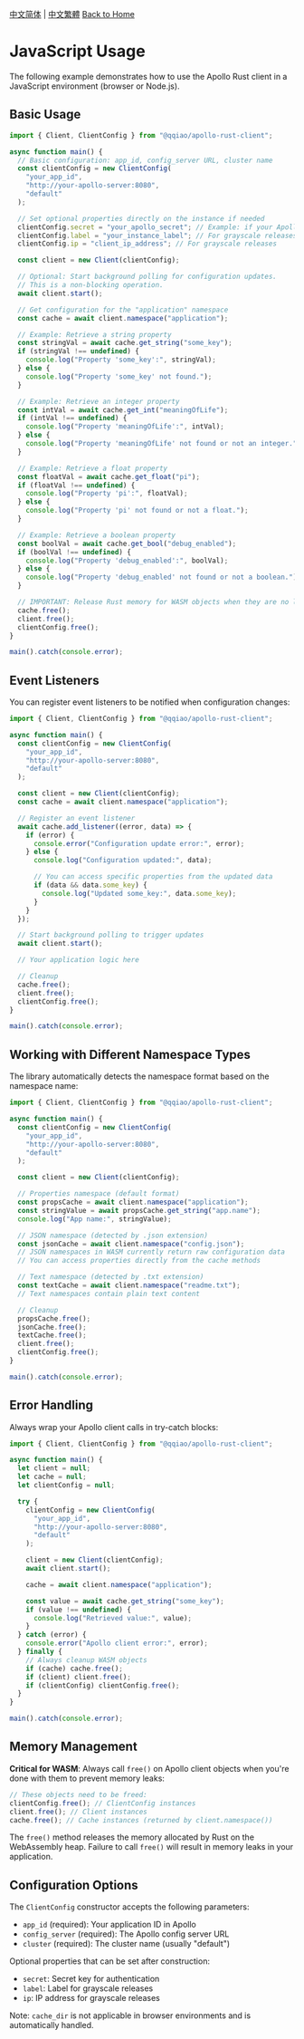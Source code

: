 [中文简体](../zh-CN/JavaScript-Usage.md) | [中文繁體](../zh-TW/JavaScript-Usage.md)
[Back to Home](Home.md)

# JavaScript Usage

The following example demonstrates how to use the Apollo Rust client in a JavaScript environment (browser or Node.js).

## Basic Usage

```javascript
import { Client, ClientConfig } from "@qqiao/apollo-rust-client";

async function main() {
  // Basic configuration: app_id, config_server URL, cluster name
  const clientConfig = new ClientConfig(
    "your_app_id",
    "http://your-apollo-server:8080",
    "default"
  );

  // Set optional properties directly on the instance if needed
  clientConfig.secret = "your_apollo_secret"; // Example: if your Apollo namespace requires a secret
  clientConfig.label = "your_instance_label"; // For grayscale releases
  clientConfig.ip = "client_ip_address"; // For grayscale releases

  const client = new Client(clientConfig);

  // Optional: Start background polling for configuration updates.
  // This is a non-blocking operation.
  await client.start();

  // Get configuration for the "application" namespace
  const cache = await client.namespace("application");

  // Example: Retrieve a string property
  const stringVal = await cache.get_string("some_key");
  if (stringVal !== undefined) {
    console.log("Property 'some_key':", stringVal);
  } else {
    console.log("Property 'some_key' not found.");
  }

  // Example: Retrieve an integer property
  const intVal = await cache.get_int("meaningOfLife");
  if (intVal !== undefined) {
    console.log("Property 'meaningOfLife':", intVal);
  } else {
    console.log("Property 'meaningOfLife' not found or not an integer.");
  }

  // Example: Retrieve a float property
  const floatVal = await cache.get_float("pi");
  if (floatVal !== undefined) {
    console.log("Property 'pi':", floatVal);
  } else {
    console.log("Property 'pi' not found or not a float.");
  }

  // Example: Retrieve a boolean property
  const boolVal = await cache.get_bool("debug_enabled");
  if (boolVal !== undefined) {
    console.log("Property 'debug_enabled':", boolVal);
  } else {
    console.log("Property 'debug_enabled' not found or not a boolean.");
  }

  // IMPORTANT: Release Rust memory for WASM objects when they are no longer needed
  cache.free();
  client.free();
  clientConfig.free();
}

main().catch(console.error);
```

## Event Listeners

You can register event listeners to be notified when configuration changes:

```javascript
import { Client, ClientConfig } from "@qqiao/apollo-rust-client";

async function main() {
  const clientConfig = new ClientConfig(
    "your_app_id",
    "http://your-apollo-server:8080",
    "default"
  );

  const client = new Client(clientConfig);
  const cache = await client.namespace("application");

  // Register an event listener
  await cache.add_listener((error, data) => {
    if (error) {
      console.error("Configuration update error:", error);
    } else {
      console.log("Configuration updated:", data);

      // You can access specific properties from the updated data
      if (data && data.some_key) {
        console.log("Updated some_key:", data.some_key);
      }
    }
  });

  // Start background polling to trigger updates
  await client.start();

  // Your application logic here

  // Cleanup
  cache.free();
  client.free();
  clientConfig.free();
}

main().catch(console.error);
```

## Working with Different Namespace Types

The library automatically detects the namespace format based on the namespace name:

```javascript
import { Client, ClientConfig } from "@qqiao/apollo-rust-client";

async function main() {
  const clientConfig = new ClientConfig(
    "your_app_id",
    "http://your-apollo-server:8080",
    "default"
  );

  const client = new Client(clientConfig);

  // Properties namespace (default format)
  const propsCache = await client.namespace("application");
  const stringValue = await propsCache.get_string("app.name");
  console.log("App name:", stringValue);

  // JSON namespace (detected by .json extension)
  const jsonCache = await client.namespace("config.json");
  // JSON namespaces in WASM currently return raw configuration data
  // You can access properties directly from the cache methods

  // Text namespace (detected by .txt extension)
  const textCache = await client.namespace("readme.txt");
  // Text namespaces contain plain text content

  // Cleanup
  propsCache.free();
  jsonCache.free();
  textCache.free();
  client.free();
  clientConfig.free();
}

main().catch(console.error);
```

## Error Handling

Always wrap your Apollo client calls in try-catch blocks:

```javascript
import { Client, ClientConfig } from "@qqiao/apollo-rust-client";

async function main() {
  let client = null;
  let cache = null;
  let clientConfig = null;

  try {
    clientConfig = new ClientConfig(
      "your_app_id",
      "http://your-apollo-server:8080",
      "default"
    );

    client = new Client(clientConfig);
    await client.start();

    cache = await client.namespace("application");

    const value = await cache.get_string("some_key");
    if (value !== undefined) {
      console.log("Retrieved value:", value);
    }
  } catch (error) {
    console.error("Apollo client error:", error);
  } finally {
    // Always cleanup WASM objects
    if (cache) cache.free();
    if (client) client.free();
    if (clientConfig) clientConfig.free();
  }
}

main().catch(console.error);
```

## Memory Management

**Critical for WASM**: Always call `free()` on Apollo client objects when you're done with them to prevent memory leaks:

```javascript
// These objects need to be freed:
clientConfig.free(); // ClientConfig instances
client.free(); // Client instances
cache.free(); // Cache instances (returned by client.namespace())
```

The `free()` method releases the memory allocated by Rust on the WebAssembly heap. Failure to call `free()` will result in memory leaks in your application.

## Configuration Options

The `ClientConfig` constructor accepts the following parameters:

- `app_id` (required): Your application ID in Apollo
- `config_server` (required): The Apollo config server URL
- `cluster` (required): The cluster name (usually "default")

Optional properties that can be set after construction:

- `secret`: Secret key for authentication
- `label`: Label for grayscale releases
- `ip`: IP address for grayscale releases

Note: `cache_dir` is not applicable in browser environments and is automatically handled.
